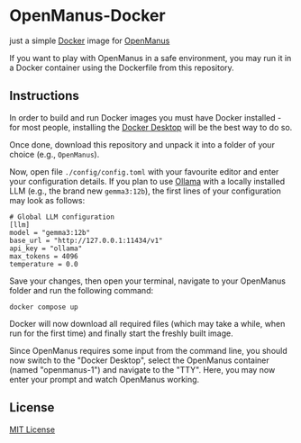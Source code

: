 # OpenManus-Docker

just a simple [Docker](https://www.docker.com/) image for [OpenManus](https://github.com/mannaandpoem/OpenManus)

If you want to play with OpenManus in a safe environment, you may run it in a Docker container using the Dockerfile from this repository.

## Instructions ##

In order to build and run Docker images you must have Docker installed - for most people, installing the [Docker Desktop](https://www.docker.com/products/docker-desktop/) will be the best way to do so.

Once done, download this repository and unpack it into a folder of your choice (e.g., `OpenManus`).

Now, open file `./config/config.toml` with your favourite editor and enter your configuration details. If you plan to use [Ollama](https://ollama.com/) with a locally installed LLM (e.g., the brand new `gemma3:12b`), the first lines of your configuration may look as follows:

```
# Global LLM configuration
[llm]
model = "gemma3:12b"
base_url = "http://127.0.0.1:11434/v1"
api_key = "ollama"
max_tokens = 4096
temperature = 0.0
```

Save your changes, then open your terminal, navigate to your OpenManus folder and run the following command:

```
docker compose up
```

Docker will now download all required files (which may take a while, when run for the first time) and finally start the freshly built image.

Since OpenManus requires some input from the command line, you should now switch to the "Docker Desktop", select the OpenManus container (named "openmanus-1") and navigate to the "TTY". Here, you may now enter your prompt and watch OpenManus working.

## License ##

[MIT License](LICENSE.md)
